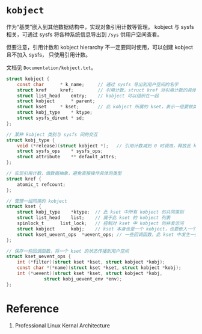 # `kobject`
作为“基类”嵌入到其他数据结构中，实现对象引用计数等管理。
kobject 与 sysfs 相关，可通过 sysfs 将各种系统信息导出到 `/sys` 供用户空间查看。

但要注意，引用计数和 kobject hierarchy 不一定要同时使用，可以创建 kobject 且不加入 sysfs，
只使用引用计数。

文档见 `Documentation/kobject.txt`。

```c
struct kobject {
	const char		* k_name;     // 通过 sysfs 导出到用户空间的名字
	struct kref		kref;         // 引用计数，struct kref 对引用计数的具体操作做数据抽象
	struct list_head	entry;    // kobject 可以组织在一起
	struct kobject		* parent;
	struct kset		* kset;       // 此 kobject 所属的 kset，表示一组要做类似处理的 kobject
	struct kobj_type	* ktype;
	struct sysfs_dirent	* sd;
};

// 某种 kobject 类别与 sysfs 间的交互
struct kobj_type {
	void (*release)(struct kobject *);   // 引用计数减到 0 时调用，释放此 kobject 所用内存
	struct sysfs_ops	* sysfs_ops;
	struct attribute	** default_attrs;
};

// 实现引用计数，做数据抽象，避免直接操作具体的类型
struct kref {
	atomic_t refcount;
};

// 管理一组同类的 kobject
struct kset {
	struct kobj_type	*ktype;  // 此 kset 中所有 kobject 的共同类别
	struct list_head	list;    // 属于此 kset 的 kobject 列表
	spinlock_t		list_lock;   // 控制对 kset 中 kobject 的并发访问
	struct kobject		kobj;    // kset 本身也是一个 kobject，也要嵌入一个 kobject 来管理，也可以把一整个 kset 注册到 sysfs
	struct kset_uevent_ops	*uevent_ops; // 一些回调函数，此 kset 中发生一些事件时调用
};

// 保存一些回调函数，将一个 kset 的状态传播到用户空间
struct kset_uevent_ops {
	int (*filter)(struct kset *kset, struct kobject *kobj);
	const char *(*name)(struct kset *kset, struct kobject *kobj);
	int (*uevent)(struct kset *kset, struct kobject *kobj,
		      struct kobj_uevent_env *env);
};
```

# Reference

1. Professional Linux Kernal Architecture

